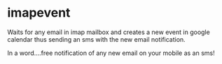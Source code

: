 imapevent
=======

Waits for any email in imap mailbox and creates a new event in google calendar thus sending an sms with the new email notification.

In a word....free notification of any new email on your mobile as an sms!

